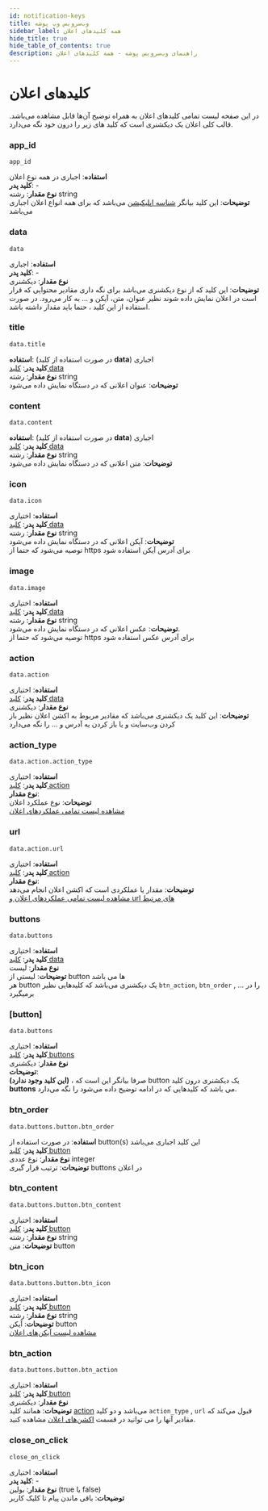 ```yaml
---
id: notification-keys
title: وب‌سرویس وب پوشه
sidebar_label: همه کلید‌های اعلان
hide_title: true
hide_table_of_contents: true
description: راهنمای وب‌سرویس پوشه - همه کلید‌های اعلان
---
```



# کلید‌های اعلان

در این صفحه لیست تمامی کلید‌های اعلان به همراه توضیح آن‌ها قابل مشاهده می‌باشد.
قالب کلی اعلان یک دیکشنری است که کلید های زیر را درون خود نگه می‌دارد.

### **app_id**

`app_id`

**استفاده**: اجباری در همه نوع اعلان    
**کلید پدر**: -     
**نوع مقدار**: رشته string  
**توضیحات**:
این کلید بیانگر [شناسه اپلیکیشن](/docs/web-webservice/get-app-id) می‌باشد که برای همه انواع اعلان اجباری می‌باشد

### **data**

`data`

**استفاده**: اجباری   
**کلید پدر**: -     
**نوع مقدار**: دیکشنری    
**توضیحات**:
این کلید که از نوع دیکشنری می‌باشد برای نگه داری مقادیر محتوایی که قرار است در اعلان نمایش داده شوند نظیر عنوان، متن، آیکن و ... به کار می‌رود.
در صورت استفاده از این کلید ، حتما باید مقدار داشته باشد.

### **title**

`data.title`

**استفاده**:  (در صورت استفاده از کلید **data**) اجباری     
**کلید پدر**: [کلید data](/docs/web-webservice/notification-keys#data)   
**نوع مقدار**: رشته string    
**توضیحات**:
عنوان اعلانی که در دستگاه نمایش داده می‌شود

### **content**

`data.content`

**استفاده**:  (در صورت استفاده از کلید **data**) اجباری     
**کلید پدر**: [کلید data](/docs/web-webservice/notification-keys#data)   
**نوع مقدار**: رشته string    
**توضیحات**:
متن اعلانی که در دستگاه نمایش داده می‌شود

### **icon**

`data.icon`

**استفاده**:  اختیاری   
**کلید پدر**: [کلید data](/docs/web-webservice/notification-keys#data)   
**نوع مقدار**: رشته string    
**توضیحات**:
آیکن اعلانی که در دستگاه نمایش داده می‌شود   
توصیه می‌شود که حتما از https برای آدرس آیکن استفاده شود

### **image**

`data.image`

**استفاده**:  اختیاری   
**کلید پدر**: [کلید data](/docs/web-webservice/notification-keys#data)   
**نوع مقدار**: رشته string    
**توضیحات**:
عکس اعلانی که در دستگاه نمایش داده می‌شود.   
توصیه می‌شود که حتما از https برای آدرس عکس استفاده شود

### **action**

`data.action`

**استفاده**:  اختیاری   
**کلید پدر**: [کلید data](/docs/web-webservice/notification-keys#data)   
**نوع مقدار**:  دیکشنری      
**توضیحات**:
این کلید یک دیکشنری می‌باشد که مقادیر مربوط به اکشن اعلان نظیر باز کردن وب‌سایت و یا باز کردن یه آدرس و ... را نگه می‌دارد



### **action_type**

`data.action.action_type`

**استفاده**:  اختیاری   
**کلید پدر**: [کلید action](/docs/web-webservice/notification-keys#action)   
**نوع مقدار**:         
**توضیحات**: نوع عملکرد اعلان   
[مشاهده لیست تمامی عملکرد‌های اعلان](/docs/web-webservice/notification-actions)

### **url**

`data.action.url`

**استفاده**:  اختیاری   
**کلید پدر**: [کلید action](/docs/web-webservice/notification-keys#action)   
**نوع مقدار**:         
**توضیحات**: مقدار یا عملکردی است که اکشن اعلان انجام می‌دهد   
[مشاهده لیست تمامی عملکرد‌های اعلان و url های مرتبط](/docs/web-webservice/notification-actions)



### **buttons**

`data.buttons`

**استفاده**:  اختیاری   
**کلید پدر**: [کلید data](/docs/web-webservice/notification-keys#data)   
**نوع مقدار**: لیست     
**توضیحات**: لیستی از button ها می باشد     
هر button یک دیکشنری می‌باشد که کلید‌هایی نظیر `btn_action`, `btn_order` , ... را در برمیگیرد

### [button]

`data.buttons`

**استفاده**:  اختیاری   
**کلید پدر**: [کلید buttons](/docs/web-webservice/notification-keys#buttons)   
**نوع مقدار**: دیکشنری     
**توضیحات**:    
**(این کلید وجود ندارد)** ، صرفا بیانگر این است که button یک دیکشنری درون کلید **buttons** می باشد که کلیدهایی  که در ادامه توضیح داده می‌شود را نگه می‌دارد.

### **btn_order**

`data.buttons.button.btn_order`

**استفاده**:  در صورت استفاده از button(s) این کلید اجباری می‌باشد   
**کلید پدر**: [کلید button](/docs/web-webservice/notification-keys#button)   
**نوع مقدار**: نوع عددی integer     
**توضیحات**:
ترتیب قرار گیری buttons در اعلان

### **btn_content**

`data.buttons.button.btn_content`

**استفاده**:  اختیاری   
**کلید پدر**: [کلید button](/docs/web-webservice/notification-keys#button)   
**نوع مقدار**: رشته string     
**توضیحات**:
متن button

### **btn_icon**

`data.buttons.button.btn_icon`

**استفاده**:  اختیاری   
**کلید پدر**: [کلید button](/docs/web-webservice/notification-keys#button)   
**نوع مقدار**: رشته string     
**توضیحات**:
آیکن button     
[مشاهده لیست آیکن‌های اعلان](/docs/web-webservice/notification-icons)

### **btn_action**

`data.buttons.button.btn_action`

**استفاده**:  اختیاری   
**کلید پدر**: [کلید button](/docs/web-webservice/notification-keys#button)   
**نوع مقدار**: دیکشنری     
**توضیحات**:
همانند کلید [action](/docs/web-webservice/notification-keys#action) می‌باشد و دو کلید `action_type` , `url` قبول می‌کند که مقادیر آنها را می توانید
در قسمت [اکشن‌های اعلان](/docs/web-webservice/notification-actions) مشاهده کنید.

### **close_on_click**

`close_on_click`

**استفاده**:  اختیاری   
**کلید پدر**: -     
**نوع مقدار**: بولین (true یا false)    
**توضیحات**:
باقی ماندن پیام تا کلیک کاربر	

